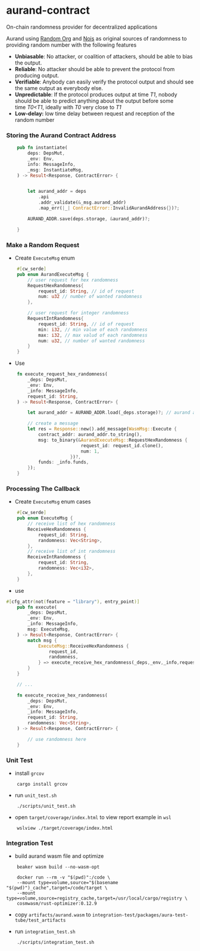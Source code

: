 # **aurand-contract**
On-chain randomness provider for decentralized applications

Aurand using [Random Org](https://www.random.org) and [Nois](https://docs.nois.network/) as original sources of randomness to providing random number with the following features
- **Unbiasable**: No attacker, or coalition of attackers, should be able to bias the output.
- **Reliable**: No attacker should be able to prevent the protocol from producing output.
- **Verifiable**: Anybody can easily verify the protocol output and should see the same output as everybody else.
- **Unpredictable**: If the protocol produces output at time *T1*, nobody should be able to predict anything about the output before some time *T0<T1*, ideally with *T0* very close to *T1*
- **Low-delay:** low time delay between request and reception of the random number

### Storing the Aurand Contract Address
```Rust
    pub fn instantiate(
        deps: DepsMut,
        _env: Env,
        info: MessageInfo,
        _msg: InstantiateMsg,
    ) -> Result<Response, ContractError> {


        let aurand_addr = deps
            .api
            .addr_validate(&_msg.aurand_addr)
            .map_err(|_| ContractError::InvalidAurandAddress{})?;

        AURAND_ADDR.save(deps.storage, &aurand_addr)?;

    }
```

### Make a Random Request
* Create `ExecuteMsg` enum 
```Rust
    #[cw_serde]
    pub enum AurandExecuteMsg {
        // user request for hex randomness
        RequestHexRandomness{
            request_id: String, // id of request
            num: u32 // number of wanted randomness 
        },

        // user request for integer randomness
        RequestIntRandomness{
            request_id: String, // id of request
            min: i32, // min value of each randomness
            max: i32, // max valud of each randomness
            num: u32, // number of wanted randomness
        }
    }
```

* Use
```Rust
    fn execute_request_hex_randomness(
        _deps: DepsMut,
        _env: Env, 
        _info: MessageInfo,
        request_id: String,
    ) -> Result<Response, ContractError> {

        let aurand_addr = AURAND_ADDR.load(_deps.storage)?; // aurand address

        // create a message 
        let res = Response::new().add_message(WasmMsg::Execute {
            contract_addr: aurand_addr.to_string(),
            msg: to_binary(&AurandExecuteMsg::RequestHexRandomness { 
                            request_id: request_id.clone(),
                            num: 1,
                        })?,
            funds: _info.funds,
        });
    }
```

### Processing The Callback
* Create `ExecuteMsg` enum cases
```Rust
    #[cw_serde]
    pub enum ExecuteMsg {
        // receive list of hex randomness
        ReceiveHexRandomness {
            request_id: String,
            randomness: Vec<String>,
        },
        // receive list of int randomness
        ReceiveIntRandomness {
            request_id: String,
            randomness: Vec<i32>,
        },
    }
```

* use
```Rust
#[cfg_attr(not(feature = "library"), entry_point)]
    pub fn execute(
        _deps: DepsMut,
        _env: Env,
        _info: MessageInfo,
        msg: ExecuteMsg,
    ) -> Result<Response, ContractError> {
        match msg {
            ExecuteMsg::ReceiveHexRandomness {
                request_id, 
                randomness,
            } => execute_receive_hex_randomness(_deps,_env,_info,request_id,randomness), // receive random from aurad via callback message
        }
    }

    // ...

    fn execute_receive_hex_randomness(
        _deps: DepsMut,
        _env: Env, 
        _info: MessageInfo,
        request_id: String,
        randomness: Vec<String>,
    ) -> Result<Response, ContractError> {

        // use randomness here
    }
```

### Unit Test
* install `grcov`
```
    cargo install grcov
```

* run `unit_test.sh`
```
    ./scripts/unit_test.sh
```

* open `target/coverage/index.html` to view report
example in `wsl`
```
    wslview ./target/coverage/index.html
```

### Integration Test

* build aurand wasm file and optimize
```
    beaker wasm build --no-wasm-opt

    docker run --rm -v "$(pwd)":/code \
    --mount type=volume,source="$(basename "$(pwd)")_cache",target=/code/target \
    --mount type=volume,source=registry_cache,target=/usr/local/cargo/registry \
    cosmwasm/rust-optimizer:0.12.9
```

* copy `artifacts/aurand.wasm` to `integration-test/packages/aura-test-tube/test_artifacts`

* run `integration_test.sh`
```
    ./scripts/integration_test.sh
```